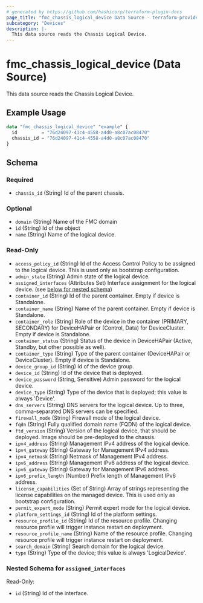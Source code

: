 ```yaml
---
# generated by https://github.com/hashicorp/terraform-plugin-docs
page_title: "fmc_chassis_logical_device Data Source - terraform-provider-fmc"
subcategory: "Devices"
description: |-
  This data source reads the Chassis Logical Device.
---
```


# fmc_chassis_logical_device (Data Source)

This data source reads the Chassis Logical Device.

## Example Usage

```terraform
data "fmc_chassis_logical_device" "example" {
  id         = "76d24097-41c4-4558-a4d0-a8c07ac08470"
  chassis_id = "76d24097-41c4-4558-a4d0-a8c07ac08470"
}
```

<!-- schema generated by tfplugindocs -->
## Schema

### Required

- `chassis_id` (String) Id of the parent chassis.

### Optional

- `domain` (String) Name of the FMC domain
- `id` (String) Id of the object
- `name` (String) Name of the logical device.

### Read-Only

- `access_policy_id` (String) Id of the Access Control Policy to be assigned to the logical device. This is used only as bootstrap configuration.
- `admin_state` (String) Admin state of the logical device.
- `assigned_interfaces` (Attributes Set) Interface assignment for the logical device. (see [below for nested schema](#nestedatt--assigned_interfaces))
- `container_id` (String) Id of the parent container. Empty if device is Standalone.
- `container_name` (String) Name of the parent container. Empty if device is Standalone.
- `container_role` (String) Role of the device in the container (PRIMARY, SECONDARY) for DeviceHAPair or (Control, Data) for DeviceCluster. Empty if device is Standalone.
- `container_status` (String) Status of the device in DeviceHAPair (Active, Standby, but other possible as well).
- `container_type` (String) Type of the parent container (DeviceHAPair or DeviceCluster). Empty if device is Standalone.
- `device_group_id` (String) Id of the device group.
- `device_id` (String) Id of the device that is deployed.
- `device_password` (String, Sensitive) Admin password for the logical device.
- `device_type` (String) Type of the device that is deployed; this value is always 'Device'.
- `dns_servers` (String) DNS servers for the logical device. Up to three, comma-separated DNS servers can be specified.
- `firewall_mode` (String) Firewall mode of the logical device.
- `fqdn` (String) Fully qualified domain name (FQDN) of the logical device.
- `ftd_version` (String) Version of the logical device, that should be deployed. Image should be pre-deployed to the chassis.
- `ipv4_address` (String) Management IPv4 address of the logical device.
- `ipv4_gateway` (String) Gateway for Management IPv4 address.
- `ipv4_netmask` (String) Netmask of Management IPv4 address.
- `ipv6_address` (String) Management IPv6 address of the logical device.
- `ipv6_gateway` (String) Gateway for Management IPv6 address.
- `ipv6_prefix_length` (Number) Prefix length of Management IPv6 address.
- `license_capabilities` (Set of String) Array of strings representing the license capabilities on the managed device. This is used only as bootstrap configuration.
- `permit_expert_mode` (String) Permit expert mode for the logical device.
- `platform_settings_id` (String) Id of the platform settings.
- `resource_profile_id` (String) Id of the resource profile. Changing resource profile will trigger instance restart on deployment.
- `resource_profile_name` (String) Name of the resource profile. Changing resource profile will trigger instance restart on deployment.
- `search_domain` (String) Search domain for the logical device.
- `type` (String) Type of the device; this value is always 'LogicalDevice'.

<a id="nestedatt--assigned_interfaces"></a>
### Nested Schema for `assigned_interfaces`

Read-Only:

- `id` (String) Id of the interface.

